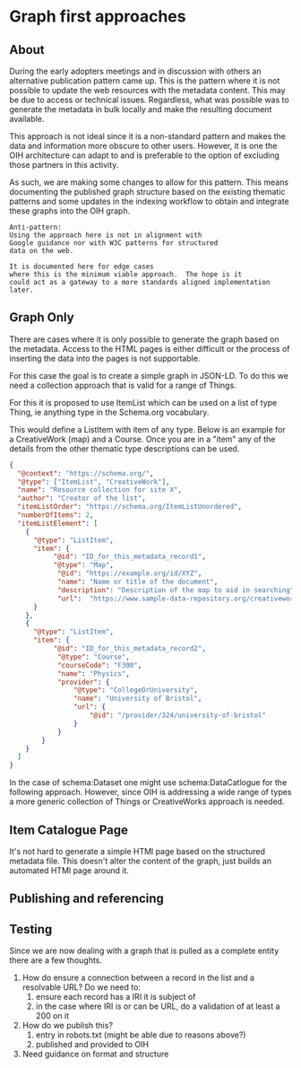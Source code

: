 # Graph first approaches

## About

During the early adopters meetings and in discussion with others an alternative publication pattern came up.  This is the pattern where it is not possible to update the web resources with the metadata content.  This may be due to access or technical issues.  Regardless, what was possible was to generate the metadata in bulk locally and make the resulting document available.

This approach is not ideal since it is a non-standard pattern and makes the data and information more obscure to other users.  However, it is one the OIH architecture can adapt to and is preferable to the option of excluding those partners in this activity.  

As such, we are making some changes to allow for this pattern.  This means documenting the published graph structure based on the existing thematic patterns and some updates in the indexing workflow to obtain and integrate these graphs into the OIH graph.  

 ```{warning}
 Anti-pattern:
 Using the approach here is not in alignment with 
 Google guidance nor with W3C patterns for structured
 data on the web.  
 
 It is documented here for edge cases
 where this is the minimum viable approach.  The hope is it 
 could act as a gateway to a more standards aligned implementation later.
```

## Graph Only

There are cases where it is only possible to generate the graph
based on the metadata.  Access to the HTML pages is either difficult or the process of inserting the 
data into the pages is not supportable.  

For this case the goal is to create a simple graph in JSON-LD.  To do this we need a collection 
approach that is valid for a range of Things.  

For this it is proposed to use ItemList which can be used on a list of type Thing, ie anything 
type in the Schema.org vocabulary.  

This would define a ListItem with item of any type.  Below is an example for a CreativeWork (map)
and a Course.  Once you are in a "item" any of the details from the other thematic type descriptions 
can be used.  


```JSON
{
  "@context": "https://schema.org/",
  "@type": ["ItemList", "CreativeWork"],
  "name": "Resource collection for site X",
  "author": "Creator of the list",
  "itemListOrder": "https://schema.org/ItemListUnordered",
  "numberOfItems": 2,
  "itemListElement": [
    {
      "@type": "ListItem",
      "item": {
           "@id": "ID_for_this_metadata_record1",
           "@type": "Map",
            "@id": "https://example.org/id/XYZ",
            "name": "Name or title of the document",
            "description": "Description of the map to aid in searching",
            "url":  "https://www.sample-data-repository.org/creativework/map.pdf"
      }
    },
    {
      "@type": "ListItem",
      "item": {
           "@id": "ID_for_this_metadata_record2",
            "@type": "Course",
            "courseCode": "F300",
            "name": "Physics",
            "provider": {
                "@type": "CollegeOrUniversity",
                "name": "University of Bristol",
                "url": {
                    "@id": "/provider/324/university-of-bristol"
                }
            }
        }
    }
  ]
}
```

In the case of schema:Dataset one might use schema:DataCatlogue for the following approach.  However, 
since OIH is addressing a wide range of types a more generic collection of Things or CreativeWorks 
approach is needed.

## Item Catalogue Page

It's not hard to generate a simple HTMl page based on the structured metadata file.  This doesn't 
alter the content of the graph, just builds an automated HTMl page around it.

## Publishing and referencing

## Testing

Since we are now dealing with a graph that is pulled as a complete entity there are a few thoughts.

1. How do ensure a connection between a record in the list and a resolvable URL?  Do we need
to:
    1. ensure each record has a IRI it is subject of
    2. in the case where IRI is or can be URL, do a validation of at least a 200 on it
2. How do we publish this?
   1. entry in robots.txt (might be able due to reasons above?)
   2. published and provided to OIH
3. Need guidance on format and structure
